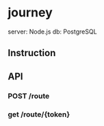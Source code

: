 # journey

server: Node.js
db: PostgreSQL

## Instruction

## API

### POST /route

### get /route/{token}
